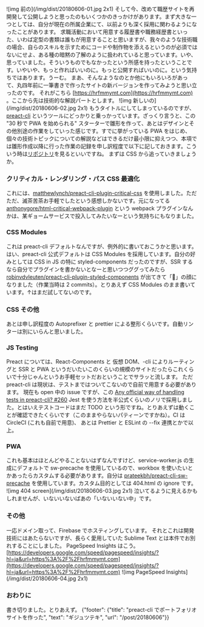 ![img 前の](/img/dist/20180606-01.jpg 2x1)
そして今、改めて職歴サイトを再開発して公開しようと思ったのもいくつかのきっかけがあります。まず大きな一つとしては、自分が現在の所属企業にて、以前よりも深く採用に関わるようになったことがあります。
求職活動において用意する履歴書や職務経歴書といった、いわば定型の書類は誰もが用意することと思いますが、我々のような技術職の場合、自らのスキルを示すためにコードや制作物を添えるというのが必須ではないにせよ、ある種の暗黙の了解のように扱われていると思っています。いや、思っていました。そういうものでもなかったという所感を持ったということです。いやいや、もっと作ればいいのに。もっと公開すればいいのに。という気持ちではあります。うーむ。
まあ、そんなようなのとか他にもいろいろがあって、丸四年前に一筆書きで作ったサイトの新バージョンを作ってみようと思い立ったのです。
それがこちら [https://hrfmmymt.com](https://hrfmmymt.com) 。ここから先は技術的な解説パートとします。
![img 新しいの](/img/dist/20180606-02.jpg 2x1)
もうタイトルにしてしまっているのですが、[preact-cli](https://github.com/developit/preact-cli) というツールにどっかりと乗っかっています。ざっくり言うと、この "30 秒で PWA を始められる" スターターで雛形を作って、あとはデザインとその他別途の作業をしていった感じです。すでに挙がっている PWA をはじめ、個々の技術トピックについての解説などはできるだけ最小限に抑えつつ、本項では雛形作成以降に行った作業の記録を申し訳程度で以下に記しておきます。こういう時は[リポジトリ](https://github.com/hrfmmymt/portfolio)を見るといいですね。
まずは CSS から追っていきましょうか。

### クリティカル・レンダリング・パス CSS 最適化
これには、[matthewlynch/preact-cli-plugin-critical-css](https://github.com/matthewlynch/preact-cli-plugin-critical-css) を使用しました。ただただ、滅茶苦茶お手軽でしたという感想しかないです。元になってる [anthonygore/html-critical-webpack-plugin](https://github.com/anthonygore/html-critical-webpack-plugin) という webpack プラグインなんかは、某ギョームサービスで投入してみたいなーという気持ちにもなりました。
### CSS Modules
これは preact-cli デフォルトなんですが、例外的に書いておこうかと思います。はい、preact-cli 公式デフォルトは CSS Modules を採用しています。自分の好みとしては CSS in JS の特に styled-components だったのですが、SSR するなら自分でプラグインを書かないとなーと思いつつググってみたら [robinvdvleuten/preact-cli-plugin-styled-components](https://github.com/robinvdvleuten/preact-cli-plugin-styled-components) が出てきて「🤔」の顔になりました（作業当時は 2 commits）。とりあえず CSS Modules のまま書いています。↑はまだ試してないのです。
### CSS その他
あとは申し訳程度の Autoprefixer と prettier による整形くらいです。自動リンターは別にいらんと思いました。

### JS Testing
Preact については、React-Components と 仮想 DOM、-cli によりルーティングと SSR と PWA というだいたいこのくらいの規模のサイトだったらこれくらいで十分じゃんというお手軽セットだおということでサラッと流します。
ただ preact-cli は現状は、テストまではついてこないので自前で用意する必要があります。  現在も open 中の issue ですが、この [Any official way of handling tests in preact-cli? #260](https://github.com/developit/preact-cli/issues/260) Jest を使う方法を半公式くらいのノリで採用しました。とはいえテストコードはまだ TODO という形ですね。とりあえずは動くことが確認できたくらいです（このままやらないパティーンですかね）。CI は CircleCI (これも自前で用意)、  あとは Prettier と ESLint の --fix 連携とかで以上。

### PWA
これも基本はほとんどやることないはずなんですけど、service-worker.js の生成にデフォルトで sw-precache を使用しているので、workbox を使いたいとかあったらカスタムする必要があります。自分は [prateekbh/preact-cli-sw-precache](https://github.com/prateekbh/preact-cli-sw-precache) を使用しています。カスタム目的としては 404.html の ignore です。
![img 404 screen](/img/dist/20180606-03.jpg 2x1)
泣いてるように見えるかもしれませんが、いないいないばあの「いないいない中」です。

### その他
一応ドメイン取って、Firebase でホスティングしています。  それとこれは開発技術にはあたらないですが、長らく愛用していた Sublime Text とは本件でお別れすることにしました。
PageSpeed Insights はこう。  [https://developers.google.com/speed/pagespeed/insights/?hl=ja&url=https%3A%2F%2Fhrfmmymt.com](https://developers.google.com/speed/pagespeed/insights/?hl=ja&url=https%3A%2F%2Fhrfmmymt.com)
![img PageSpeed Insights](/img/dist/20180606-04.jpg 2x1)

### おわりに
書き切りました。とりあえず。
{"footer": {"title": "preact-cli でポートフォリオサイトを作った", "text": "ギジュツテキ", "url": "/post/20180606"}}